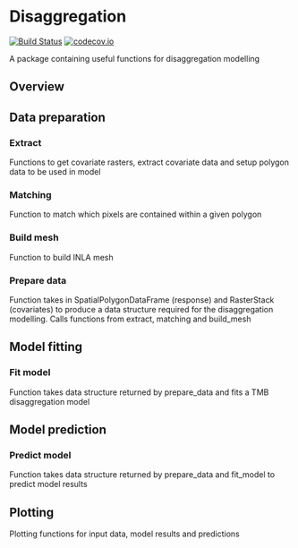 Disaggregation
==============

[![Build Status](https://travis-ci.org/aknandi/disaggregation.svg)](https://travis-ci.org/aknandi/disaggregation)
[![codecov.io](https://codecov.io/github/aknandi/disaggregation/coverage.svg?branch=master)](https://codecov.io/github/aknandi/disaggregation?branch=master)

A package containing useful functions for disaggregation modelling


Overview
--------

## Data preparation

### Extract

Functions to get covariate rasters, extract covariate data and setup polygon data to be used in model


### Matching

Function to match which pixels are contained within a given polygon


### Build mesh

Function to build INLA mesh

### Prepare data

Function takes in SpatialPolygonDataFrame (response) and RasterStack (covariates) to produce a data structure required for the disaggregation modelling. Calls functions from extract, matching and build_mesh

## Model fitting

### Fit model

Function takes data structure returned by prepare_data and fits a TMB disaggregation model

## Model prediction

### Predict model

Function takes data structure returned by prepare_data and fit_model to predict model results

## Plotting

Plotting functions for input data, model results and predictions

